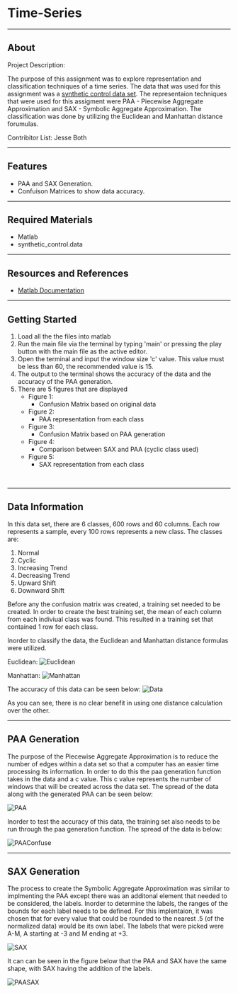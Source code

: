 # Time-Series

-------------------
About
-------------------

Project Description: 

The purpose of this assignment was to explore representation and classification
techniques of a time series.  The data that was used for this assignment was
a [synthetic control data set](https://archive.ics.uci.edu/ml/datasets/Synthetic+Control+Chart+Time+Series).
The representaion techniques that were used for this assigment were PAA - Piecewise
Aggregate Approximation and SAX - Symbolic Aggregate Approximation. The classification
was done by utilizing the Euclidean and Manhattan distance forumulas.

Contribitor List: Jesse Both


--------------------
Features
--------------------

* PAA and SAX Generation.
* Confuison Matrices to show data accuracy.

--------------------
Required Materials
--------------------
- Matlab
- synthetic_control.data

--------------------
Resources and References
--------------------
- [Matlab Documentation](https://www.mathworks.com/help/matlab/)

--------------------
Getting Started
--------------------
1. Load all the the files into matlab
2. Run the main file via the terminal by typing 'main' or pressing the 
play button with the main file as the active editor.
3. Open the terminal and input the window size 'c' value. This value must 
    be less than 60, the recommended value is 15.
4. The output to the terminal shows the accuracy of the data and the accuracy 
    of the PAA generation.
5. There are 5 figures that are displayed
    * Figure 1:
        - Confusion Matrix based on original data
    * Figure 2:
        - PAA representation from each class
    * Figure 3:
        - Confusion Matrix based on PAA generation
    * Figure 4: 
        - Comparison between SAX and PAA (cyclic class used)
    * Figure 5: 
        - SAX representation from each class

<br/>

--------------------
Data Information
--------------------

In this data set, there are 6 classes, 600 rows and 60 columns.  Each row
represents a sample, every 100 rows represents a new class.  The classes are:
1. Normal
2. Cyclic
3. Increasing Trend
4. Decreasing Trend
5. Upward Shift
6. Downward Shift

Before any the confusion matrix was created, a training set needed to be created.  In order to create the best training set, the mean of each column
from each indiviual class was found.  This resulted in a training set that contained 1 row for each class.

Inorder to classify the data, the Euclidean and Manhattan distance formulas
were utilized. 

Euclidean: ![Euclidean](graphics/euclidean.png)


Manhattan: ![Manhattan](graphics/manhattan.png)

The accuracy of this data can be seen below: ![Data](graphics/confuseddata.png)

As you can see, there is no clear benefit in using one distance calculation
over the other.


--------------------
PAA Generation
--------------------

The purpose of the Piecewise Aggregate Approximation is to reduce the number of
edges within a data set so that a computer has an easier time processing its
information.  In order to do this the paa generation function takes in the data
and a c value.  This c value represents the number of windows that will be created across the data set.  The spread of the data along with the generated PAA can be seen below:

![PAA](graphics/paaplot.png)

Inorder to test the accuracy of this data, the training set also needs to be 
run through the paa generation function.  The spread of the data is below:

![PAAConfuse](graphics/confusedpaa.png)

--------------------
SAX Generation
--------------------

The process to create the Symbolic Aggregate Approximation was similar to implmenting the PAA except there was an additonal element that needed to be considered, the labels.  Inorder to
determine the labels, the ranges of the bounds for each label needs to be defined.
For this implentaion, it was chosen that for every value that could be rounded 
to the nearest .5 (of the normalized data) would be its own label.  The labels
that were picked were A-M, A starting at -3 and M ending at +3. 

![SAX](graphics/saxplot.png)

It can can be seen in the figure below that the PAA and SAX have the same shape, with SAX
having the addition of the labels.

![PAASAX](graphics/paavssax.png)
